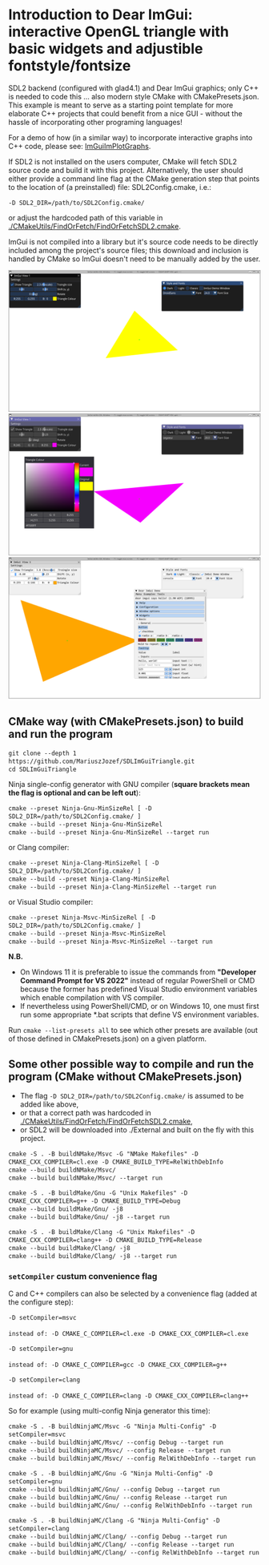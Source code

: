 # Introduction to Dear ImGui: interactive OpenGL triangle with basic widgets and adjustible fontstyle/fontsize
SDL2 backend (configured with glad4.1) and Dear ImGui graphics; only C++ is needed to code this ... also modern style CMake with CMakePresets.json. This example is meant to serve as a starting point template for more elaborate C++ projects that could benefit from a nice GUI - without the hassle of incorporating other programing languages!

For a demo of how (in a similar way) to incorporate interactive graphs into C++ code, please see: [ImGuiImPlotGraphs](https://github.com/MariuszJozef/ImGuiImPlotGraphs.git).

If SDL2 is not installed on the users computer, CMake will fetch SDL2 source code and build it with this project. Alternatively, the user should either provide a command line flag at the CMake generation step that points to the location of (a preinstalled) file: SDL2Config.cmake, i.e.:
```
-D SDL2_DIR=/path/to/SDL2Config.cmake/
```
or adjust the hardcoded path of this variable in
[./CMakeUtils/FindOrFetch/FindOrFetchSDL2.cmake](./CMakeUtils/FindOrFetch/FindOrFetchSDL2.cmake).

ImGui is not compiled into a library but it's source code needs to be directly included among the project's source files; this download and inclusion is handled by CMake so ImGui doesn't need to be manually added by the user.

![ScreenShot1](ScreenShots/ScreenShot1.png)
![ScreenShot2](ScreenShots/ScreenShot2.png)
![ScreenShot3](ScreenShots/ScreenShot3.png)

## CMake way (with CMakePresets.json) to build and run the program
```
git clone --depth 1 https://github.com/MariuszJozef/SDLImGuiTriangle.git
cd SDLImGuiTriangle
```

Ninja single-config generator with GNU compiler (**square brackets mean the flag is optional and can be left out**):
```
cmake --preset Ninja-Gnu-MinSizeRel [ -D SDL2_DIR=/path/to/SDL2Config.cmake/ ]
cmake --build --preset Ninja-Gnu-MinSizeRel
cmake --build --preset Ninja-Gnu-MinSizeRel --target run
```

or Clang compiler:
```
cmake --preset Ninja-Clang-MinSizeRel [ -D SDL2_DIR=/path/to/SDL2Config.cmake/ ]
cmake --build --preset Ninja-Clang-MinSizeRel
cmake --build --preset Ninja-Clang-MinSizeRel --target run
```

or Visual Studio compiler:
```
cmake --preset Ninja-Msvc-MinSizeRel [ -D SDL2_DIR=/path/to/SDL2Config.cmake/ ]
cmake --build --preset Ninja-Msvc-MinSizeRel
cmake --build --preset Ninja-Msvc-MinSizeRel --target run
```

**N.B.**

- On Windows 11 it is preferable to issue the commands from **"Developer Command Prompt for VS 2022"** instead of regular PowerShell or CMD because the former has predefined Visual Studio environment variables which enable compilation with VS compiler.
- If nevertheless using PowerShell/CMD, or on Windows 10, one must first run some appropriate *.bat scripts that define VS environment variables.

Run `cmake --list-presets all` to see which other presets are available (out of those defined in CMakePresets.json) on a given platform.

## Some other possible way to compile and run the program (CMake without CMakePresets.json)
- The flag `-D SDL2_DIR=/path/to/SDL2Config.cmake/` is assumed to be added like above,
- or that a correct path was hardcoded in [./CMakeUtils/FindOrFetch/FindOrFetchSDL2.cmake](./CMakeUtils/FindOrFetch/FindOrFetchSDL2.cmake),
- or SDL2 will be downloaded into ./External and built on the fly with this project.

```
cmake -S . -B buildNMake/Msvc -G "NMake Makefiles" -D CMAKE_CXX_COMPILER=cl.exe -D CMAKE_BUILD_TYPE=RelWithDebInfo
cmake --build buildNMake/Msvc/
cmake --build buildNMake/Msvc/ --target run
```
```
cmake -S . -B buildMake/Gnu -G "Unix Makefiles" -D CMAKE_CXX_COMPILER=g++ -D CMAKE_BUILD_TYPE=Debug
cmake --build buildMake/Gnu/ -j8
cmake --build buildMake/Gnu/ -j8 --target run
```
```
cmake -S . -B buildMake/Clang -G "Unix Makefiles" -D CMAKE_CXX_COMPILER=clang++ -D CMAKE_BUILD_TYPE=Release
cmake --build buildMake/Clang/ -j8
cmake --build buildMake/Clang/ -j8 --target run
```

### `setCompiler` custum convenience flag

C and C++ compilers can also be selected by a convenience flag (added at the configure step):
```
-D setCompiler=msvc

instead of: -D CMAKE_C_COMPILER=cl.exe -D CMAKE_CXX_COMPILER=cl.exe
```
```
-D setCompiler=gnu

instead of: -D CMAKE_C_COMPILER=gcc -D CMAKE_CXX_COMPILER=g++
```
```    
-D setCompiler=clang

instead of: -D CMAKE_C_COMPILER=clang -D CMAKE_CXX_COMPILER=clang++
```

So for example (using multi-config Ninja generator this time):
```
cmake -S . -B buildNinjaMC/Msvc -G "Ninja Multi-Config" -D setCompiler=msvc
cmake --build buildNinjaMC/Msvc/ --config Debug --target run
cmake --build buildNinjaMC/Msvc/ --config Release --target run
cmake --build buildNinjaMC/Msvc/ --config RelWithDebInfo --target run
```
```
cmake -S . -B buildNinjaMC/Gnu -G "Ninja Multi-Config" -D setCompiler=gnu
cmake --build buildNinjaMC/Gnu/ --config Debug --target run
cmake --build buildNinjaMC/Gnu/ --config Release --target run
cmake --build buildNinjaMC/Gnu/ --config RelWithDebInfo --target run
```
```
cmake -S . -B buildNinjaMC/Clang -G "Ninja Multi-Config" -D setCompiler=clang
cmake --build buildNinjaMC/Clang/ --config Debug --target run
cmake --build buildNinjaMC/Clang/ --config Release --target run
cmake --build buildNinjaMC/Clang/ --config RelWithDebInfo --target run
```
